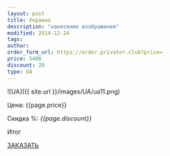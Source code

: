 ```yaml
---
layout: post
title: Украина
description: "нанесение изображения"
modified: 2014-12-24
tags: 
author: 
order_form_url: https://order.privator.club?price=
price: 5400
discount: 20
type: UA
---
```



![UA]({{ site.url }}/images/UA/ua11.png)

<div class="price">
	<p id="price" >Цена: {{page.price}}</p>
	<p id="discount"> Скидка %: <i id="discountval"> {{page.discount}} </i></p>
	<p id="summ"> Итог </p>
</div>

<p class="buttond"><a href="{{page.order_form_url}}{{page.price}}&name={{page.type}}&type={{page.title}}&disc={{page.discount}}" target="_self">ЗАКАЗАТЬ</a></p>
    